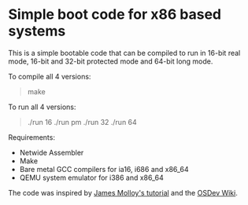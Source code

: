 # Simple boot code for x86 based systems

This is a simple bootable code that can be compiled to run in 16-bit real mode, 16-bit and 32-bit protected mode and 64-bit long mode.

To compile all 4 versions:

> make

To run all 4 versions:

> ./run 16
> ./run pm
> ./run 32
> ./run 64

Requirements:

* Netwide Assembler
* Make
* Bare metal GCC compilers for ia16, i686 and x86_64
* QEMU system emulator for i386 and x86_64

The code was inspired by [James Molloy's tutorial](http://www.jamesmolloy.co.uk/tutorial_html/index.html) and the [OSDev Wiki](https://wiki.osdev.org/).

